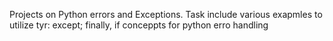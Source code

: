 Projects on Python errors and Exceptions.
Task include various exapmles to utilize tyr: except; finally, if conceppts 
for python erro handling
